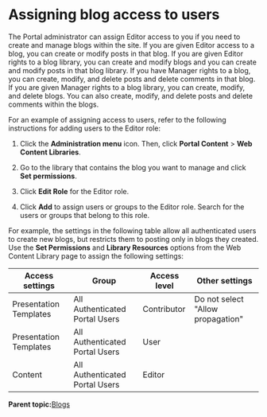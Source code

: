 # Assigning blog access to users

The Portal administrator can assign Editor access to you if you need to create and manage blogs within the site. If you are given Editor access to a blog, you can create or modify posts in that blog. If you are given Editor rights to a blog library, you can create and modify blogs and you can create and modify posts in that blog library. If you have Manager rights to a blog, you can create, modify, and delete posts and delete comments in that blog. If you are given Manager rights to a blog library, you can create, modify, and delete blogs. You can also create, modify, and delete posts and delete comments within the blogs.

For an example of assigning access to users, refer to the following instructions for adding users to the Editor role:

1.  Click the **Administration menu** icon. Then, click **Portal Content** \> **Web Content Libraries**.

2.  Go to the library that contains the blog you want to manage and click **Set permissions**.

3.  Click **Edit Role** for the Editor role.

4.  Click **Add** to assign users or groups to the Editor role. Search for the users or groups that belong to this role.


For example, the settings in the following table allow all authenticated users to create new blogs, but restricts them to posting only in blogs they created. Use the **Set Permissions** and **Library Resources** options from the Web Content Library page to assign the following settings:

|Access settings|Group|Access level|Other settings|
|---------------|-----|------------|--------------|
|Presentation Templates|All Authenticated Portal Users|Contributor|Do not select "Allow propagation"|
|Presentation Templates|All Authenticated Portal Users|User| |
|Content|All Authenticated Portal Users|Editor| |

**Parent topic:**[Blogs](../admin-system/blog_work.md)

